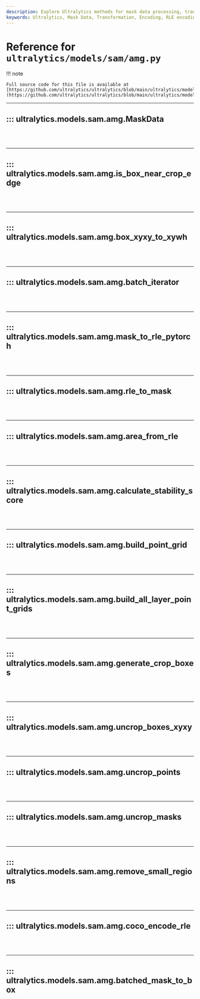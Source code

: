```yaml
---
description: Explore Ultralytics methods for mask data processing, transformation and encoding. Deepen your understanding of RLE encoding, image cropping and more.
keywords: Ultralytics, Mask Data, Transformation, Encoding, RLE encoding, Image cropping, Pytorch, SAM, AMG, Ultralytics model
---
```


# Reference for `ultralytics/models/sam/amg.py`

!!! note

    Full source code for this file is available at [https://github.com/ultralytics/ultralytics/blob/main/ultralytics/models/sam/amg.py](https://github.com/ultralytics/ultralytics/blob/main/ultralytics/models/sam/amg.py).

---
## ::: ultralytics.models.sam.amg.MaskData
<br><br>

---
## ::: ultralytics.models.sam.amg.is_box_near_crop_edge
<br><br>

---
## ::: ultralytics.models.sam.amg.box_xyxy_to_xywh
<br><br>

---
## ::: ultralytics.models.sam.amg.batch_iterator
<br><br>

---
## ::: ultralytics.models.sam.amg.mask_to_rle_pytorch
<br><br>

---
## ::: ultralytics.models.sam.amg.rle_to_mask
<br><br>

---
## ::: ultralytics.models.sam.amg.area_from_rle
<br><br>

---
## ::: ultralytics.models.sam.amg.calculate_stability_score
<br><br>

---
## ::: ultralytics.models.sam.amg.build_point_grid
<br><br>

---
## ::: ultralytics.models.sam.amg.build_all_layer_point_grids
<br><br>

---
## ::: ultralytics.models.sam.amg.generate_crop_boxes
<br><br>

---
## ::: ultralytics.models.sam.amg.uncrop_boxes_xyxy
<br><br>

---
## ::: ultralytics.models.sam.amg.uncrop_points
<br><br>

---
## ::: ultralytics.models.sam.amg.uncrop_masks
<br><br>

---
## ::: ultralytics.models.sam.amg.remove_small_regions
<br><br>

---
## ::: ultralytics.models.sam.amg.coco_encode_rle
<br><br>

---
## ::: ultralytics.models.sam.amg.batched_mask_to_box
<br><br>
